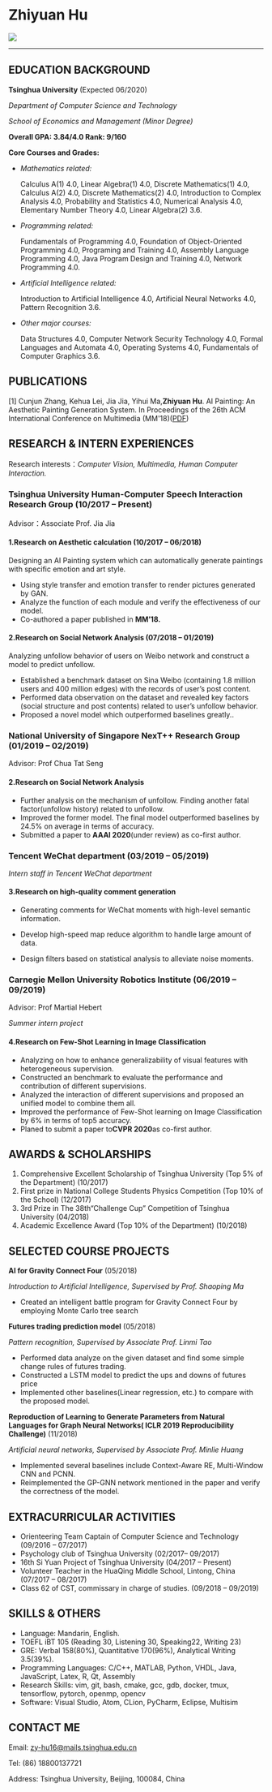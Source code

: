 # Zhiyuan Hu

![](pic/pic.png)

---------------

## EDUCATION BACKGROUND

**Tsinghua University** (Expected 06/2020)

*Department of Computer Science and Technology*

*School of Economics and Management (Minor Degree)*

**Overall GPA: 3.84/4.0  Rank: 9/160**

**Core Courses and Grades:**

- *Mathematics related:*

  Calculus A(1) 4.0, Linear Algebra(1) 4.0, Discrete Mathematics(1) 4.0, Calculus A(2) 4.0, Discrete Mathematics(2) 4.0, Introduction to Complex Analysis 4.0, Probability and Statistics 4.0, Numerical Analysis 4.0, Elementary Number Theory 4.0, Linear Algebra(2) 3.6.

- *Programming related:*

  Fundamentals of Programming 4.0, Foundation of Object-Oriented Programming 4.0, Programing and Training 4.0, Assembly Language Programming 4.0, Java Program Design and Training 4.0, Network Programming 4.0. 

- *Artificial Intelligence related:*

  Introduction to Artificial Intelligence 4.0, Artificial Neural Networks 4.0, Pattern Recognition 3.6. 

- *Other major courses:*

  Data Structures 4.0, Computer Network Security Technology 4.0, Formal Languages and Automata 4.0, Operating Systems 4.0, Fundamentals of Computer Graphics 3.6.

## PUBLICATIONS

[1] Cunjun Zhang, Kehua Lei, Jia Jia, Yihui Ma,**Zhiyuan Hu**. AI Painting: An Aesthetic Painting Generation System. In Proceedings of the 26th ACM International Conference on Multimedia (MM'18)([PDF](http://hcsi.cs.jykf64718281.com/Paper/Paper18/MM-LEIKEHUA.pdf))

## RESEARCH & INTERN EXPERIENCES

Research interests：*Computer Vision, Multimedia, Human Computer Interaction.* 

### Tsinghua University Human-Computer Speech Interaction Research Group (10/2017 – Present)

Advisor：Associate Prof. Jia Jia

#### 1.Research on Aesthetic calculation (10/2017 – 06/2018)

Designing an AI Painting system which can automatically generate paintings with specific emotion and art style.

- Using style transfer and emotion transfer to render pictures generated by GAN.
- Analyze the function of each module and verify the effectiveness of our model.
- Co-authored a paper published in **MM’18.**

#### 2.Research on Social Network Analysis (07/2018 – 01/2019)

Analyzing unfollow behavior of users on Weibo network and construct a model to predict unfollow.

- Established a benchmark dataset on Sina Weibo (containing 1.8 million users and 400 million edges) with the records of user’s post content.
- Performed data observation on the dataset and revealed key factors (social structure and post contents) related to user’s unfollow behavior.
- Proposed a novel model which outperformed baselines greatly.. 

 

### National University of Singapore NexT++ Research Group (01/2019 – 02/2019)

Advisor: Prof Chua Tat Seng

#### 2.Research on Social Network Analysis

- Further analysis on the mechanism of unfollow. Finding another fatal factor(unfollow history) related to unfollow.
- Improved the former model. The final model outperformed baselines by 24.5% on average in terms of accuracy.
- Submitted a paper to **AAAI 2020**(under review) as co-first author.

 

### Tencent WeChat department (03/2019 – 05/2019)

*Intern staff in Tencent WeChat department*

#### 3.Research on high-quality comment generation

- Generating comments for WeChat moments with high-level semantic information.

- Develop high-speed map reduce algorithm to handle large amount of data.
- Design filters based on statistical analysis to alleviate noise moments.

 

### Carnegie Mellon University Robotics Institute (06/2019 – 09/2019)

Advisor: Prof Martial Hebert

*Summer intern project*

#### 4.Research on Few-Shot Learning in Image Classification

- Analyzing on how to enhance generalizability of visual features with heterogeneous supervision.
- Constructed an benchmark to evaluate the performance and contribution of different supervisions.
- Analyzed the interaction of different supervisions and proposed an unified model to combine them all.
- Improved the performance of Few-Shot learning on Image Classification by 6% in terms of top5 accuracy.
- Planed to submit a paper to**CVPR 2020**as co-first author.

## AWARDS & SCHOLARSHIPS

1. Comprehensive Excellent Scholarship of Tsinghua University (Top 5% of the Department) (10/2017)
2. First prize in National College Students Physics Competition (Top 10% of the School) (12/2017)
3. 3rd Prize in The 38th“Challenge Cup” Competition of Tsinghua University (04/2018)
4. Academic Excellence Award (Top 10% of the Department) (10/2018)

## SELECTED COURSE PROJECTS

**AI for Gravity Connect Four** (05/2018)

*Introduction to Artificial Intelligence, Supervised by Prof. Shaoping Ma*

- Created an intelligent battle program for Gravity Connect Four by employing Monte Carlo tree search

**Futures trading prediction model** (05/2018)

*Pattern recognition, Supervised by Associate Prof. Linmi Tao*

- Performed data analyze on the given dataset and find some simple change rules of futures trading.
- Constructed a LSTM model to predict the ups and downs of futures price
- Implemented other baselines(Linear regression, etc.) to compare with the proposed model.

**Reproduction of Learning to Generate Parameters from Natural Languages for Graph Neural Networks( ICLR 2019 Reproducibility Challenge)** (11/2018)

*Artificial neural networks, Supervised by Associate Prof. Minlie Huang*

- Implemented several baselines include Context-Aware RE, Multi-Window CNN and PCNN.
- Reimplemented the GP-GNN network mentioned in the paper and verify the correctness of the model.

## EXTRACURRICULAR ACTIVITIES

- Orienteering Team Captain of Computer Science and Technology (09/2016 – 07/2017)
- Psychology club of Tsinghua University (02/2017– 09/2017)
- 16th Si Yuan Project of Tsinghua University (04/2017 – Present)
- Volunteer Teacher in the HuaQing Middle School, Lintong, China (07/2017 – 08/2017)
- Class 62 of CST, commissary in charge of studies. (09/2018 – 09/2019)

## SKILLS & OTHERS

- Language: Mandarin, English.
- TOEFL iBT 105 (Reading 30, Listening 30, Speaking22, Writing 23)
- GRE: Verbal 158(80%), Quantitative 170(96%), Analytical Writing 3.5(39%).
- Programming Languages: C/C++, MATLAB, Python, VHDL, Java, JavaScript, Latex, R, Qt, Assembly
- Research Skills: vim, git, bash, cmake, gcc, gdb, docker, tmux, tensorflow, pytorch, openmp, opencv
- Software: Visual Studio, Atom, CLion, PyCharm, Eclipse, Multisim

## CONTACT ME

Email: zy-hu16@mails.tsinghua.edu.cn

Tel: (86) 18800137721

Address: Tsinghua University, Beijing, 100084, China